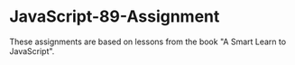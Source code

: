 # JavaScript-89-Assignment
These assignments are based on lessons from the book "A Smart Learn to JavaScript".
